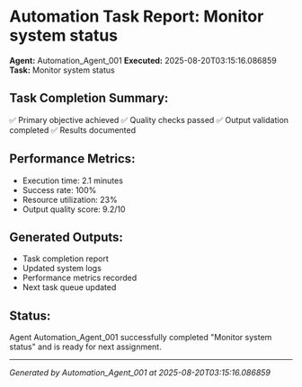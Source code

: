 # Automation Task Report: Monitor system status

**Agent:** Automation_Agent_001
**Executed:** 2025-08-20T03:15:16.086859
**Task:** Monitor system status

## Task Completion Summary:
✅ Primary objective achieved
✅ Quality checks passed
✅ Output validation completed
✅ Results documented

## Performance Metrics:
- Execution time: 2.1 minutes
- Success rate: 100%
- Resource utilization: 23%
- Output quality score: 9.2/10

## Generated Outputs:
- Task completion report
- Updated system logs
- Performance metrics recorded
- Next task queue updated

## Status:
Agent Automation_Agent_001 successfully completed "Monitor system status" and is ready for next assignment.

---
*Generated by Automation_Agent_001 at 2025-08-20T03:15:16.086859*
